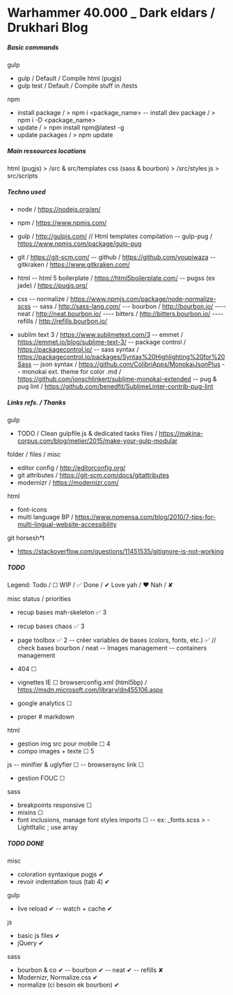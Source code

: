 # Warhammer 40.000 _ Dark eldars / Drukhari Blog





##### Basic commands

gulp
- gulp												/ Default / Compile html (pugjs)
- gulp test											/ Default / Compile stuff in /tests

npm
- install package 									/ > npm i <package_name>
-- install dev package								/ > npm i -D <package_name>
- update 											/ > npm install npm@latest -g
- update packages 									/ > npm update



##### Main ressources locations
html (pugjs) 										> /src & src/templates
css (sass & bourbon)								> /src/styles
js													> src/scripts



##### Techno used
- node												/ https://nodejs.org/en/
- npm												/ https://www.npmjs.com/
- gulp												/ http://gulpjs.com/
// Html templates compilation
-- gulp-pug											/ https://www.npmjs.com/package/gulp-pug
	
- git												/ https://git-scm.com/
-- github											/ https://github.com/youpiwaza
-- gitkraken										/ https://www.gitkraken.com/

- html
-- html 5 boilerplate								/ https://html5boilerplate.com/
-- pugss (ex jade)									/ https://pugjs.org/

- css
-- normalize										/ https://www.npmjs.com/package/node-normalize-scss
-- sass												/ http://sass-lang.com/
--- bourbon											/ http://bourbon.io/
---- neat											/ http://neat.bourbon.io/
---- bitters										/ http://bitters.bourbon.io/
---- refills										/ http://refills.bourbon.io/

- sublim text 3 									/ https://www.sublimetext.com/3
-- emmet 											/ https://emmet.io/blog/sublime-text-3/
-- package control 									/ https://packagecontrol.io/
-- sass syntax										/ https://packagecontrol.io/packages/Syntax%20Highlighting%20for%20Sass
-- json syntax										/ https://github.com/ColibriApps/MonokaiJsonPlus
-- monokai ext. theme for color .md					/ https://github.com/jonschlinkert/sublime-monokai-extended
-- pug & pug lint									/ https://github.com/benedfit/SublimeLinter-contrib-pug-lint



##### Links refs. / Thanks
gulp
- TODO / Clean gulpfile.js & dedicated tasks files 	/ https://makina-corpus.com/blog/metier/2015/make-your-gulp-modular

folder / files / misc
- editor config										/ http://editorconfig.org/
- git attributes 									/ https://git-scm.com/docs/gitattributes
- modernizr											/ https://modernizr.com/

html
- font-icons
- multi language BP									/ https://www.nomensa.com/blog/2010/7-tips-for-multi-lingual-website-accessibility

git horsesh*t
- https://stackoverflow.com/questions/11451535/gitignore-is-not-working



##### TODO
Legend:
Todo / ☐
WIP / ✅
Done / ✔
Love yah / ❤
Nah / ✘


misc										 status / priorities
- recup bases mah-skeleton 							✅ 3
- recup bases chaos		 							✅ 3
- page toolbox										✅ 2
-- créer variables de bases (colors, fonts, etc.)	✅  // check bases bourbon / neat
-- Images management
-- containers management

- 404												☐
- vignettes IE										☐		browserconfig.xml (html5bp) / https://msdn.microsoft.com/library/dn455106.aspx
- google analytics									☐
- proper # markdown

html
- gestion img src pour mobile						☐ 4
- compo images + texte								☐ 5

js
-- minifier & uglyfier								☐
-- browsersync link									☐
- gestion FOUC										☐

sass
- breakpoints responsive							☐
- mixins											☐
- font inclusions, manage font styles imports		☐
-- ex: _fonts.scss > -LightItalic ; use array




##### TODO DONE
misc
- coloration syntaxique pugjs						✔
- revoir indentation tous (tab 4)					✔

gulp
- live reload										✔
-- watch + cache									✔

js
- basic js files									✔
- jQuery											✔

sass
- bourbon & co										✔
-- bourbon											✔
-- neat												✔
-- refills											✘
- Modernizr, Normalize.css 							✔
- normalize (ci besoin ek bourbon)					✔
